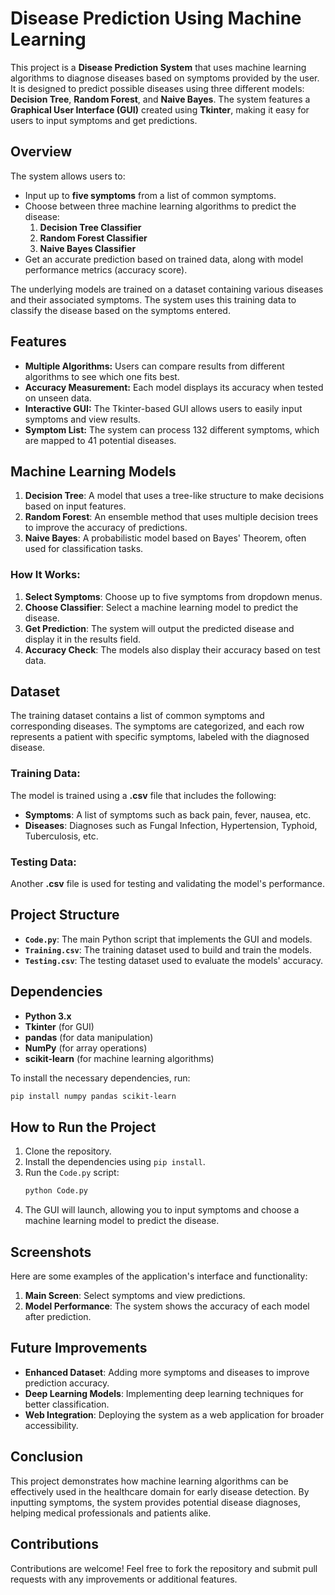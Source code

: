 # Disease Prediction Using Machine Learning

This project is a **Disease Prediction System** that uses machine learning algorithms to diagnose diseases based on symptoms provided by the user. It is designed to predict possible diseases using three different models: **Decision Tree**, **Random Forest**, and **Naive Bayes**. The system features a **Graphical User Interface (GUI)** created using **Tkinter**, making it easy for users to input symptoms and get predictions.

## Overview
The system allows users to:
- Input up to **five symptoms** from a list of common symptoms.
- Choose between three machine learning algorithms to predict the disease:
  1. **Decision Tree Classifier**
  2. **Random Forest Classifier**
  3. **Naive Bayes Classifier**
- Get an accurate prediction based on trained data, along with model performance metrics (accuracy score).

The underlying models are trained on a dataset containing various diseases and their associated symptoms. The system uses this training data to classify the disease based on the symptoms entered.

## Features
- **Multiple Algorithms:** Users can compare results from different algorithms to see which one fits best.
- **Accuracy Measurement:** Each model displays its accuracy when tested on unseen data.
- **Interactive GUI:** The Tkinter-based GUI allows users to easily input symptoms and view results.
- **Symptom List:** The system can process 132 different symptoms, which are mapped to 41 potential diseases.
  
## Machine Learning Models
1. **Decision Tree**: A model that uses a tree-like structure to make decisions based on input features.
2. **Random Forest**: An ensemble method that uses multiple decision trees to improve the accuracy of predictions.
3. **Naive Bayes**: A probabilistic model based on Bayes' Theorem, often used for classification tasks.

### How It Works:
1. **Select Symptoms**: Choose up to five symptoms from dropdown menus.
2. **Choose Classifier**: Select a machine learning model to predict the disease.
3. **Get Prediction**: The system will output the predicted disease and display it in the results field.
4. **Accuracy Check**: The models also display their accuracy based on test data.

## Dataset
The training dataset contains a list of common symptoms and corresponding diseases. The symptoms are categorized, and each row represents a patient with specific symptoms, labeled with the diagnosed disease.

### Training Data:
The model is trained using a **.csv** file that includes the following:
- **Symptoms**: A list of symptoms such as back pain, fever, nausea, etc.
- **Diseases**: Diagnoses such as Fungal Infection, Hypertension, Typhoid, Tuberculosis, etc.

### Testing Data:
Another **.csv** file is used for testing and validating the model's performance.

## Project Structure
- **`Code.py`**: The main Python script that implements the GUI and models.
- **`Training.csv`**: The training dataset used to build and train the models.
- **`Testing.csv`**: The testing dataset used to evaluate the models' accuracy.

## Dependencies
- **Python 3.x**
- **Tkinter** (for GUI)
- **pandas** (for data manipulation)
- **NumPy** (for array operations)
- **scikit-learn** (for machine learning algorithms)

To install the necessary dependencies, run:
```bash
pip install numpy pandas scikit-learn
```

## How to Run the Project
1. Clone the repository.
2. Install the dependencies using `pip install`.
3. Run the `Code.py` script:
   ```bash
   python Code.py
   ```
4. The GUI will launch, allowing you to input symptoms and choose a machine learning model to predict the disease.

## Screenshots
Here are some examples of the application's interface and functionality:

1. **Main Screen**: Select symptoms and view predictions.
2. **Model Performance**: The system shows the accuracy of each model after prediction.

## Future Improvements
- **Enhanced Dataset**: Adding more symptoms and diseases to improve prediction accuracy.
- **Deep Learning Models**: Implementing deep learning techniques for better classification.
- **Web Integration**: Deploying the system as a web application for broader accessibility.

## Conclusion
This project demonstrates how machine learning algorithms can be effectively used in the healthcare domain for early disease detection. By inputting symptoms, the system provides potential disease diagnoses, helping medical professionals and patients alike.

## Contributions
Contributions are welcome! Feel free to fork the repository and submit pull requests with any improvements or additional features.

